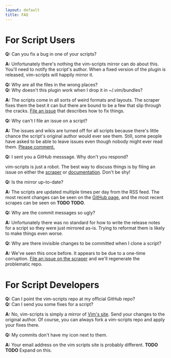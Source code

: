 ```yaml
---
layout: default
title: FAQ
---
```



For Script Users
================

**Q:** Can you fix a bug in one of your scripts?

**A:** Unfortunately there's nothing the vim-scripts mirror can
do about this.  You'll need to notify the script's author.  When
a fixed version of the plugin is released, vim-scripts will
happily mirror it.


**Q:** Why are all the files in the wrong places?<br/>
**Q:** Why doesn't this plugin work when I drop it in ~/.vim/bundles?

**A:** The scripts come in all sorts of weird formats and layouts.
The scraper fixes them the best it can but there are bound to
be a few that slip through the cracks.
<a href="http://github.com/vim-scripts/vim-scraper/issues">File an issue</a>
that describes how to fix things.


**Q:** Why can't I file an issue on a script?

**A:** The issues and wikis are turned off for all scripts because
there's little chance the script's original author would ever see them.
Still, some people have asked to be able to leave issues even though
nobody might ever read them.
<a href="http://github.com/vim-scripts/vim-scraper/issues/issue/3">
Please comment.</a>


**Q:** I sent you a GitHub messsage.  Why don't you respond?

vim-scripts is just a robot.  The best way to discuss things
is by filing an issue on either the
<a href="http://github.com/vim-scripts/vim-scraper/issues">scraper</a> or
<a href="http://github.com/vim-scripts/vim-scripts.github.com/issues">documentation</a>.
Don't be shy!


**Q:** Is the mirror up-to-date?

**A:** The scripts are updated multiple times per day from the
RSS feed.  The most recent changes can be seen on the
<a href="http://github.com/vim-scripts">GitHub page</a>,
and the most recent scrapes can be seen on **TODO TODO**.


**Q:** Why are the commit messages so ugly?

**A:** Unfortunately there was no standard for how to write the
release notes for a script so they were just mirrored as-is.
Trying to reformat them is likely to make things even worse.


**Q:** Why are there invisible changes to be committed when I clone a script?

**A:** We've seen this once before.  It appears to be due to a one-time corruption.
<a href="http://github.com/vim-scripts/vim-scraper/issues">File an issue on the scraper</a>
and we'll regenerate the problematic repo.


For Script Developers
=====================

**Q:** Can I point the vim-scripts repo at my official GitHub repo?<br/>
**Q:** Can I send you some fixes for a script?

**A:** No, vim-scripts is simply a mirror of <a href="http://www.vim.org/scripts/index.php">Vim's site</a>.
Send your changes to the original author.
Of course, you can always fork a vim-scripts repo and apply your fixes there.


**Q:** My commits don't have my icon next to them.

**A:** Your email address on the vim scripts site is probably different.
**TODO TODO** Expand on this.

